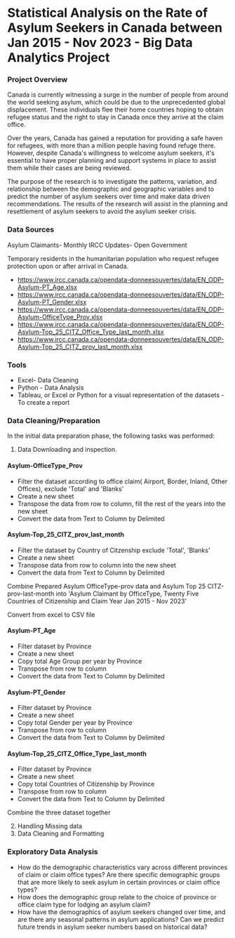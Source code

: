 # Statistical Analysis on the Rate of Asylum Seekers in Canada between Jan 2015 - Nov 2023 -  Big Data Analytics Project 

### Project Overview

Canada is currently witnessing a surge in the number of people from around the world seeking asylum, which could be due to the unprecedented global displacement. These individuals flee their home countries hoping to obtain refugee status and the right to stay in Canada once they arrive at the claim office. 

Over the years, Canada has gained a reputation for providing a safe haven for refugees, with more than a million people having found refuge there. However, despite Canada's willingness to welcome asylum seekers, it's essential to have proper planning and support systems in place to assist them while their cases are being reviewed.

The purpose of the research is to investigate the patterns, variation, and relationship between the demographic and geographic variables and to predict the number of asylum seekers over time and make data driven recommendations. The results of the research will assist in the planning and resettlement of asylum seekers to avoid the asylum seeker crisis.


### Data Sources
Asylum Claimants- Monthly IRCC Updates- Open Government

Temporary residents in the humanitarian population who request refugee protection upon or after arrival in Canada.

- 	https://www.ircc.canada.ca/opendata-donneesouvertes/data/EN_ODP-Asylum-PT_Age.xlsx
- 	https://www.ircc.canada.ca/opendata-donneesouvertes/data/EN_ODP-Asylum-PT_Gender.xlsx
- 	https://www.ircc.canada.ca/opendata-donneesouvertes/data/EN_ODP-Asylum-OfficeType_Prov.xlsx
- 	https://www.ircc.canada.ca/opendata-donneesouvertes/data/EN_ODP-Asylum-Top_25_CITZ_Office_Type_last_month.xlsx
- 	https://www.ircc.canada.ca/opendata-donneesouvertes/data/EN_ODP-Asylum-Top_25_CITZ_prov_last_month.xlsx

### Tools
- Excel- Data Cleaning 
- Python - Data Analysis
- Tableau, or Excel or Python for a visual representation of the datasets - To create a report

### Data Cleaning/Preparation

In the initial data preparation phase, the following tasks was performed:
1.  Data Downloading and inspection.

#### Asylum-OfficeType_Prov
-  Filter the dataset according to office claim( Airport, Border, Inland, Other Offices), exclude 'Total' and 'Blanks'
-  Create a new sheet
-  Transpose the data from row to column, fill the rest of the years into the new sheet
-  Convert the data from Text to Column by Delimited

#### Asylum-Top_25_CITZ_prov_last_month
- Filter the dataset by Country of Citzenship exclude 'Total', 'Blanks'
- Create a new sheet
- Transpose data from row to column into the new sheet
- Convert the data from Text to Column by Delimited

Combine Prepared Asylum OfficeType-prov data and Asylum Top 25 CITZ-prov-last-month into 'Asylum Claimant by OfficeType, Twenty Five Countries of Citizenship and Claim Year Jan 2015 - Nov 2023'

Convert from excel to CSV file

#### Asylum-PT_Age
- Filter dataset by Province
- Create a new sheet
- Copy total Age Group per year by Province
- Transpose from row to column
- Convert the data from Text to Column by Delimited

#### Asylum-PT_Gender
- Filter dataset by Province
- Create a new sheet
- Copy total Gender per year by Province
- Transpose from row to column
- Convert the data from Text to Column by Delimited

#### Asylum-Top_25_CITZ_Office_Type_last_month
- Filter dataset by Province
- Create a new sheet
- Copy total Countries of Citizenship by Province
- Transpose from row to column
- Convert the data from Text to Column by Delimited

Combine the three dataset together

2. Handling Missing data
3. Data Cleaning and Formatting
   

### Exploratory Data Analysis
- 	How do the demographic characteristics vary across different provinces of claim or claim office types? Are there specific demographic groups that are more likely to seek asylum in certain provinces or claim office types?
- 	How does the demographic group relate to the choice of province or office claim type for lodging an asylum claim? 
-  How have the demographics of asylum seekers changed over time, and are there any seasonal patterns in asylum applications? Can we predict future trends in asylum seeker numbers based on historical data? 






